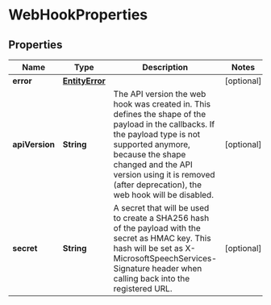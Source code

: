 # WebHookProperties

## Properties
Name | Type | Description | Notes
------------ | ------------- | ------------- | -------------
**error** | [**EntityError**](EntityError.md) |  |  [optional]
**apiVersion** | **String** | The API version the web hook was created in. This defines the shape of the payload in the callbacks.  If the payload type is not supported anymore, because the shape changed and the API version using it is removed (after deprecation),  the web hook will be disabled. |  [optional]
**secret** | **String** | A secret that will be used to create a SHA256 hash of the payload with the secret as HMAC key.  This hash will be set as X-MicrosoftSpeechServices-Signature header when calling back into the registered URL. |  [optional]
